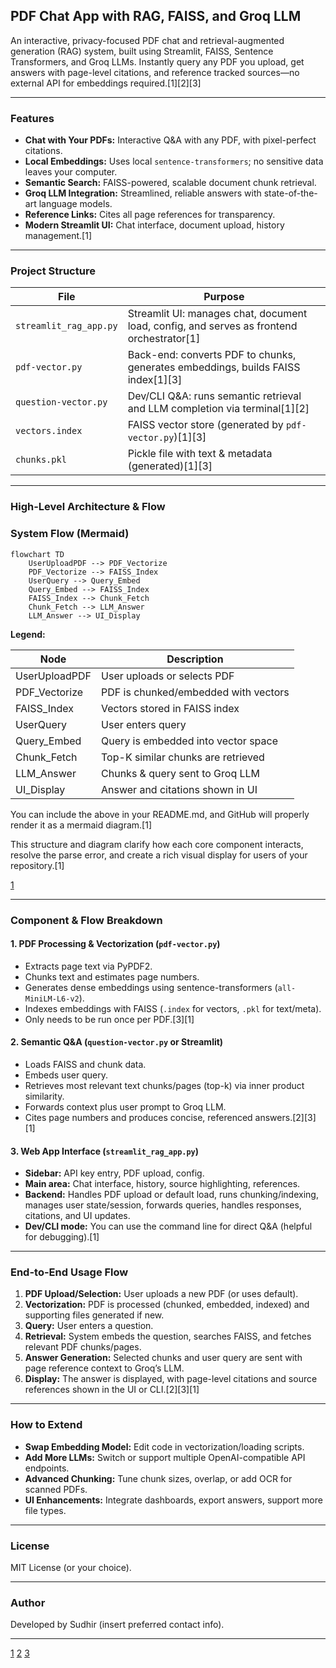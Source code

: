 ## PDF Chat App with RAG, FAISS, and Groq LLM

An interactive, privacy-focused PDF chat and retrieval-augmented generation (RAG) system, built using Streamlit, FAISS, Sentence Transformers, and Groq LLMs. Instantly query any PDF you upload, get answers with page-level citations, and reference tracked sources—no external API for embeddings required.[1][2][3]

***

### Features

- **Chat with Your PDFs:** Interactive Q&A with any PDF, with pixel-perfect citations.
- **Local Embeddings:** Uses local `sentence-transformers`; no sensitive data leaves your computer.
- **Semantic Search:** FAISS-powered, scalable document chunk retrieval.
- **Groq LLM Integration:** Streamlined, reliable answers with state-of-the-art language models.
- **Reference Links:** Cites all page references for transparency.
- **Modern Streamlit UI:** Chat interface, document upload, history management.[1]

***

### Project Structure

| File                | Purpose                                                                        |
|---------------------|--------------------------------------------------------------------------------|
| `streamlit_rag_app.py` | Streamlit UI: manages chat, document load, config, and serves as frontend orchestrator[1] |
| `pdf-vector.py`     | Back-end: converts PDF to chunks, generates embeddings, builds FAISS index[1][3]      |
| `question-vector.py`| Dev/CLI Q&A: runs semantic retrieval and LLM completion via terminal[1][2]           |
| `vectors.index`     | FAISS vector store (generated by `pdf-vector.py`)[1][3]                              |
| `chunks.pkl`        | Pickle file with text & metadata (generated)[1][3]                                   |

***

### High-Level Architecture & Flow

### System Flow (Mermaid)

```mermaid
flowchart TD
    UserUploadPDF --> PDF_Vectorize
    PDF_Vectorize --> FAISS_Index
    UserQuery --> Query_Embed
    Query_Embed --> FAISS_Index
    FAISS_Index --> Chunk_Fetch
    Chunk_Fetch --> LLM_Answer
    LLM_Answer --> UI_Display
```

**Legend:**

| Node          | Description                           |
|---------------|--------------------------------------|
| UserUploadPDF | User uploads or selects PDF           |
| PDF_Vectorize | PDF is chunked/embedded with vectors  |
| FAISS_Index   | Vectors stored in FAISS index         |
| UserQuery     | User enters query                     |
| Query_Embed   | Query is embedded into vector space   |
| Chunk_Fetch   | Top-K similar chunks are retrieved    |
| LLM_Answer    | Chunks & query sent to Groq LLM       |
| UI_Display    | Answer and citations shown in UI      |

You can include the above in your README.md, and GitHub will properly render it as a mermaid diagram.[1]

This structure and diagram clarify how each core component interacts, resolve the parse error, and create a rich visual display for users of your repository.[1]

[1](https://ppl-ai-file-upload.s3.amazonaws.com/web/direct-files/attachments/123862666/72271561-28ad-4247-ae6a-b9f9137f92d4/streamlit_rag_app.py)

***

### Component & Flow Breakdown

#### 1. **PDF Processing & Vectorization (`pdf-vector.py`)**
   - Extracts page text via PyPDF2.
   - Chunks text and estimates page numbers.
   - Generates dense embeddings using sentence-transformers (`all-MiniLM-L6-v2`).
   - Indexes embeddings with FAISS (`.index` for vectors, `.pkl` for text/meta).
   - Only needs to be run once per PDF.[3][1]

#### 2. **Semantic Q&A (`question-vector.py` or Streamlit)**
   - Loads FAISS and chunk data.
   - Embeds user query.
   - Retrieves most relevant text chunks/pages (top-k) via inner product similarity.
   - Forwards context plus user prompt to Groq LLM.
   - Cites page numbers and produces concise, referenced answers.[2][3][1]

#### 3. **Web App Interface (`streamlit_rag_app.py`)**
   - **Sidebar:** API key entry, PDF upload, config.
   - **Main area:** Chat interface, history, source highlighting, references.
   - **Backend:** Handles PDF upload or default load, runs chunking/indexing, manages user state/session, forwards queries, handles responses, citations, and UI updates.
   - **Dev/CLI mode:** You can use the command line for direct Q&A (helpful for debugging).[1]

***

### End-to-End Usage Flow

1. **PDF Upload/Selection:** User uploads a new PDF (or uses default).
2. **Vectorization:** PDF is processed (chunked, embedded, indexed) and supporting files generated if new.
3. **Query:** User enters a question.
4. **Retrieval:** System embeds the question, searches FAISS, and fetches relevant PDF chunks/pages.
5. **Answer Generation:** Selected chunks and user query are sent with page reference context to Groq’s LLM.
6. **Display:** The answer is displayed, with page-level citations and source references shown in the UI or CLI.[2][3][1]

***

### How to Extend

- **Swap Embedding Model:** Edit code in vectorization/loading scripts.
- **Add More LLMs:** Switch or support multiple OpenAI-compatible API endpoints.
- **Advanced Chunking:** Tune chunk sizes, overlap, or add OCR for scanned PDFs.
- **UI Enhancements:** Integrate dashboards, export answers, support more file types.

***

### License

MIT License (or your choice).

***

### Author

Developed by Sudhir (insert preferred contact info).

***

[1](https://ppl-ai-file-upload.s3.amazonaws.com/web/direct-files/attachments/123862666/72271561-28ad-4247-ae6a-b9f9137f92d4/streamlit_rag_app.py)
[2](https://ppl-ai-file-upload.s3.amazonaws.com/web/direct-files/attachments/123862666/7eb5b86c-5faa-4f45-9336-fbf48cd17ab5/question-vector.py)
[3](https://ppl-ai-file-upload.s3.amazonaws.com/web/direct-files/attachments/123862666/845d1260-aacc-4c11-ba66-dbc757118a90/pdf-vector.py)
